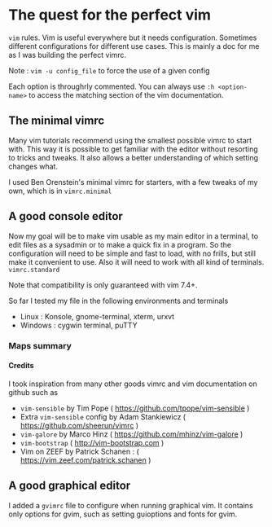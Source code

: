 # The quest for the perfect vim

`vim` rules. Vim is useful everywhere but it needs configuration.
Sometimes different configurations for different use cases.
This is mainly a doc for me as I was building the perfect vimrc.

Note : `vim -u config_file` to force the use of a given config

Each option is throughrly commented. You can always use 
`:h <option-name>` to access the matching section of the 
vim documentation.

## The minimal vimrc

Many vim tutorials recommend using the smallest possible vimrc
to start with. This way it is possible to get familiar with the 
editor without resorting to tricks and tweaks. It also allows
a better understanding of which setting changes what.

I used Ben Orenstein's minimal vimrc for starters, with 
a few tweaks of my own, which is in `vimrc.minimal`

## A good console editor

Now my goal will be to make vim usable as my main editor in 
a terminal, to edit files as a sysadmin or to make a quick
fix in a program. So the configuration will need to be 
simple and fast to load, with no frills, but still make
it convenient to use. Also it will need to work with
all kind of terminals. `vimrc.standard` 

Note that compatibility is only guaranteed with vim 7.4+.

So far I tested my file in the following environments and terminals
* Linux : Konsole, gnome-terminal, xterm, urxvt
* Windows : cygwin terminal, puTTY

### Maps summary


#### Credits

I took inspiration from many other goods vimrc
and vim documentation on github such as
* `vim-sensible` by Tim Pope ( https://github.com/tpope/vim-sensible ) 
*  Extra `vim-sensible` config by Adam Stankiewicz ( https://github.com/sheerun/vimrc )
* `vim-galore` by Marco Hinz ( https://github.com/mhinz/vim-galore )
* `vim-bootstrap` ( http://vim-bootstrap.com )
* Vim on ZEEF by Patrick Schanen : ( https://vim.zeef.com/patrick.schanen )

## A good graphical editor

I added a `gvimrc` file to configure when running graphical vim.
It contains only options for gvim, such as setting guioptions
and fonts for gvim.



